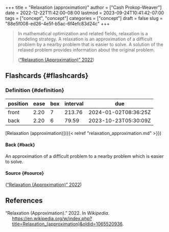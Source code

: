 +++
title = "Relaxation (approximation)"
author = ["Cash Prokop-Weaver"]
date = 2022-12-22T11:42:00-08:00
lastmod = 2023-09-24T10:41:42-07:00
tags = ["concept", "concept"]
categories = ["concept"]
draft = false
slug = "88e5f008-ed26-4e5f-b5ac-6f4efc83d24c"
+++

> In mathematical optimization and related fields, relaxation is a modeling strategy. A relaxation is an approximation of a difficult problem by a nearby problem that is easier to solve. A solution of the relaxed problem provides information about the original problem.
>
> (<a href="#citeproc_bib_item_1">“Relaxation (Approximation)” 2022</a>)


## Flashcards {#flashcards}


### Definition {#definition}

| position | ease | box | interval | due                  |
|----------|------|-----|----------|----------------------|
| front    | 2.20 | 7   | 213.76   | 2024-01-02T08:36:25Z |
| back     | 2.20 | 6   | 79.59    | 2023-10-23T05:30:09Z |

[Relaxation (approximation)]({{< relref "relaxation_approximation.md" >}})


#### Back {#back}

An approximation of a difficult problem to a nearby problem which is easier to solve.


#### Source {#source}

(<a href="#citeproc_bib_item_1">“Relaxation (Approximation)” 2022</a>)

## References

<style>.csl-entry{text-indent: -1.5em; margin-left: 1.5em;}</style><div class="csl-bib-body">
  <div class="csl-entry"><a id="citeproc_bib_item_1"></a>“Relaxation (Approximation).” 2022. In <i>Wikipedia</i>. <a href="https://en.wikipedia.org/w/index.php?title=Relaxation_(approximation)&oldid=1065520936">https://en.wikipedia.org/w/index.php?title=Relaxation_(approximation)&#38;oldid=1065520936</a>.</div>
</div>
